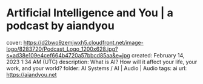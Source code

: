 # Artificial Intelligence and You | a podcast by aiandyou

cover: https://d2bwo9zemjwxh5.cloudfront.net/image-logo/8283720/Podcast_Logo_1200x628.jpg?s=ad38e109e4cef664b4720a57bbcd85aa&e=jpg
created: February 14, 2023 1:34 AM (UTC)
description: What is AI? How will it affect your life, your work, and your world?
folder: AI Systems / AI | Audio | Audio
tags: ai
url: https://aiandyou.net